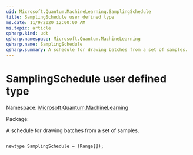 ```yaml
---
uid: Microsoft.Quantum.MachineLearning.SamplingSchedule
title: SamplingSchedule user defined type
ms.date: 11/9/2020 12:00:00 AM
ms.topic: article
qsharp.kind: udt
qsharp.namespace: Microsoft.Quantum.MachineLearning
qsharp.name: SamplingSchedule
qsharp.summary: A schedule for drawing batches from a set of samples.
---
```


# SamplingSchedule user defined type

Namespace: [Microsoft.Quantum.MachineLearning](xref:Microsoft.Quantum.MachineLearning)

Package: [](https://nuget.org/packages/)


A schedule for drawing batches from a set of samples.

```qsharp

newtype SamplingSchedule = (Range[]);
```


